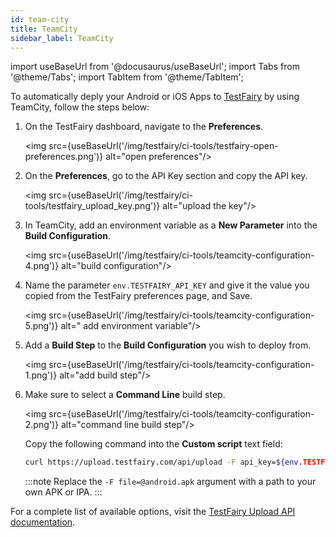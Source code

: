 ```yaml
---
id: team-city
title: TeamCity
sidebar_label: TeamCity
---
```


import useBaseUrl from '@docusaurus/useBaseUrl';
import Tabs from '@theme/Tabs';
import TabItem from '@theme/TabItem';

To automatically deply your Android or iOS Apps to [TestFairy](https://www.testfairy.com/) by using TeamCity, follow the steps below:

1. On the TestFairy dashboard, navigate to the **Preferences**.

   <img src={useBaseUrl('/img/testfairy/ci-tools/testfairy-open-preferences.png')} alt="open preferences"/>

2. On the **Preferences**, go to the API Key section and copy the API key.

   <img src={useBaseUrl('/img/testfairy/ci-tools/testfairy_upload_key.png')} alt="upload the key"/>

3. In TeamCity, add an environment variable as a **New Parameter** into the **Build Configuration**.

   <img src={useBaseUrl('/img/testfairy/ci-tools/teamcity-configuration-4.png')} alt="build configuration"/>

4. Name the parameter `env.TESTFAIRY_API_KEY` and give it the value you copied from the TestFairy preferences page, and Save.

   <img src={useBaseUrl('/img/testfairy/ci-tools/teamcity-configuration-5.png')} alt=" add environment variable"/>

5. Add a **Build Step** to the **Build Configuration** you wish to deploy from.

   <img src={useBaseUrl('/img/testfairy/ci-tools/teamcity-configuration-1.png')} alt="add build step"/>

6. Make sure to select a **Command Line** build step.

   <img src={useBaseUrl('/img/testfairy/ci-tools/teamcity-configuration-2.png')} alt="command line build step"/>

   Copy the following command into the **Custom script** text field:

   ```bash
   curl https://upload.testfairy.com/api/upload -F api_key=${env.TESTFAIRY_API_KEY} -F comment="TeamCity build" -F file=@android.apk
   ```

   :::note
   Replace the `-F file=@android.apk` argument with a path to your own APK or IPA.
   :::

For a complete list of available options, visit the [TestFairy Upload API documentation](/testfairy/api-reference/upload-api).
